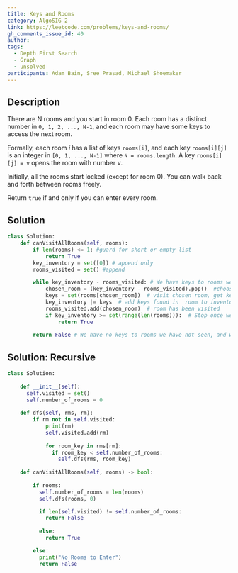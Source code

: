 ```yaml
---
title: Keys and Rooms
category: AlgoSIG 2
link: https://leetcode.com/problems/keys-and-rooms/
gh_comments_issue_id: 40
author:
tags:
  - Depth First Search
  - Graph
  - unsolved
participants: Adam Bain, Sree Prasad, Michael Shoemaker
---
```


## Description

There are N rooms and you start in room 0. Each room has a distinct number in `0, 1, 2, ..., N-1`, and each room may have some keys to access the next room.

Formally, each room *i* has a list of keys `rooms[i]`, and each key `rooms[i][j]` is an integer in `[0, 1, ..., N-1]` where `N = rooms.length`. A key `rooms[i][j] = v` opens the room with number *v*.

Initially, all the rooms start locked (except for room 0). You can walk back and forth between rooms freely.

Return `true` if and only if you can enter every room.

## Solution

``` python
class Solution:
    def canVisitAllRooms(self, rooms):
        if len(rooms) <= 1: #guard for short or empty list
            return True
        key_inventory = set([0]) # append only
        rooms_visited = set() #append

        while key_inventory - rooms_visited: # We have keys to rooms we have not seen
            chosen_room = (key_inventory - rooms_visited).pop()  #choose the room
            keys = set(rooms[chosen_room])  # visit chosen room, get keys
            key_inventory |= keys  # add keys found in  room to inventory
            rooms_visited.add(chosen_room)  # room has been visited
            if key_inventory >= set(range(len(rooms))):  # Stop once we have a key for each room
                return True 
        
        return False # We have no keys to rooms we have not seen, and we didnt have a key for each room
```

## Solution: Recursive
```python
class Solution:
    
    def __init__(self):
      self.visited = set()
      self.number_of_rooms = 0
    
    def dfs(self, rms, rm):
        if rm not in self.visited:
            print(rm)
            self.visited.add(rm)
            
            for room_key in rms[rm]:
              if room_key < self.number_of_rooms:
                self.dfs(rms, room_key)
    
    def canVisitAllRooms(self, rooms) -> bool:
        
        if rooms:
          self.number_of_rooms = len(rooms)
          self.dfs(rooms, 0)

          if len(self.visited) != self.number_of_rooms:
            return False
          
          else:
            return True

        else:
          print("No Rooms to Enter")
          return False
```
